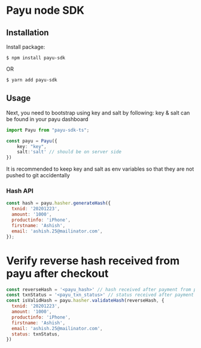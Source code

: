 # Payu node SDK

## Installation

Install package:

    $ npm install payu-sdk

  OR

    $ yarn add payu-sdk

## Usage


Next, you need to bootstrap using key and salt by following:
key & salt can be found in your payu dashboard

```ts
import Payu from "payu-sdk-ts";

const payu = Payu({
    key: "key",
    salt:'salt' // should be on server side
})
```

It is recommended to keep key and salt as env variables so that they are not pushed to git accidentally

### Hash API

```js
const hash = payu.hasher.generateHash({
  txnid: '20201223',
  amount: '1000',
  productinfo: 'iPhone',
  firstname: 'Ashish',
  email: 'ashish.25@mailinator.com',
});
```

# Verify reverse hash received from payu after checkout
```js
const reverseHash = '<payu_hash>' // hash received after payment from payu
const txnStatus = '<payu_txn_status>' // status received after payment from payu
const isValidHash = payu.hasher.validateHash(reverseHash, {
  txnid: '20201223',
  amount: '1000',
  productinfo: 'iPhone',
  firstname: 'Ashish',
  email: 'ashish.25@mailinator.com',
  status: txnStatus,
})
```
